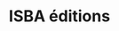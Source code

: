 ---
key: project
order: 999
title: ISBA éditions
url: https://isba-editions.netlify.app/
img:
  url: "/images/lesfabulantesProject.jpg"
  alt: Screenshot du site de la maison d'édition "les fabulantes"
tags: ["Design", "Développement", "Gatsbyjs"]
text: Créée en 2020, la maison d’édition Les Fabulantes s’inscrit dans le paysage de la création et de l’édition dans un esprit d’indépendance et d’engagement. Portée par un cercle d’auteures, cette aventure éditoriale privilégie les textes qui offrent une ligne poétique et esthétique dans une perspective de créativité et de pluralité. 
show: true
---